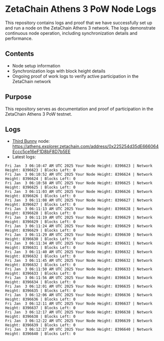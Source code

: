 # ZetaChain Athens 3 PoW Node Logs
This repository contains logs and proof that we have successfully set up and run a node on the ZetaChain Athens 3 network. The logs demonstrate continuous node operation, including synchronization details and performance.

## Contents
- Node setup information
- Synchronization logs with block height details
- Ongoing proof of work logs to verify active participation in the ZetaChain network

## Purpose
This repository serves as documentation and proof of participation in the ZetaChain Athens 3 PoW testnet.

## Logs

- [Third Bunny](https://thirdbunny.xyz/) node: https://athens.explorer.zetachain.com/address/0x225254d35dE666064Eccc5ce16eF1D8bF8D7b5EE
- Latest logs:
```
Fri Jan  3 06:10:47 AM UTC 2025 Your Node Height: 8396623 | Network Height: 8396623 | Blocks Left: 0
Fri Jan  3 06:10:52 AM UTC 2025 Your Node Height: 8396624 | Network Height: 8396624 | Blocks Left: 0
Fri Jan  3 06:10:58 AM UTC 2025 Your Node Height: 8396625 | Network Height: 8396625 | Blocks Left: 0
Fri Jan  3 06:11:03 AM UTC 2025 Your Node Height: 8396626 | Network Height: 8396626 | Blocks Left: 0
Fri Jan  3 06:11:08 AM UTC 2025 Your Node Height: 8396627 | Network Height: 8396627 | Blocks Left: 0
Fri Jan  3 06:11:13 AM UTC 2025 Your Node Height: 8396628 | Network Height: 8396628 | Blocks Left: 0
Fri Jan  3 06:11:19 AM UTC 2025 Your Node Height: 8396629 | Network Height: 8396629 | Blocks Left: 0
Fri Jan  3 06:11:24 AM UTC 2025 Your Node Height: 8396629 | Network Height: 8396629 | Blocks Left: 0
Fri Jan  3 06:11:29 AM UTC 2025 Your Node Height: 8396630 | Network Height: 8396630 | Blocks Left: 0
Fri Jan  3 06:11:34 AM UTC 2025 Your Node Height: 8396631 | Network Height: 8396631 | Blocks Left: 0
Fri Jan  3 06:11:40 AM UTC 2025 Your Node Height: 8396632 | Network Height: 8396632 | Blocks Left: 0
Fri Jan  3 06:11:45 AM UTC 2025 Your Node Height: 8396632 | Network Height: 8396632 | Blocks Left: 0
Fri Jan  3 06:11:50 AM UTC 2025 Your Node Height: 8396633 | Network Height: 8396633 | Blocks Left: 0
Fri Jan  3 06:11:56 AM UTC 2025 Your Node Height: 8396634 | Network Height: 8396634 | Blocks Left: 0
Fri Jan  3 06:12:01 AM UTC 2025 Your Node Height: 8396635 | Network Height: 8396635 | Blocks Left: 0
Fri Jan  3 06:12:06 AM UTC 2025 Your Node Height: 8396636 | Network Height: 8396636 | Blocks Left: 0
Fri Jan  3 06:12:11 AM UTC 2025 Your Node Height: 8396637 | Network Height: 8396637 | Blocks Left: 0
Fri Jan  3 06:12:17 AM UTC 2025 Your Node Height: 8396638 | Network Height: 8396638 | Blocks Left: 0
Fri Jan  3 06:12:22 AM UTC 2025 Your Node Height: 8396639 | Network Height: 8396639 | Blocks Left: 0
Fri Jan  3 06:12:27 AM UTC 2025 Your Node Height: 8396640 | Network Height: 8396640 | Blocks Left: 0
```
